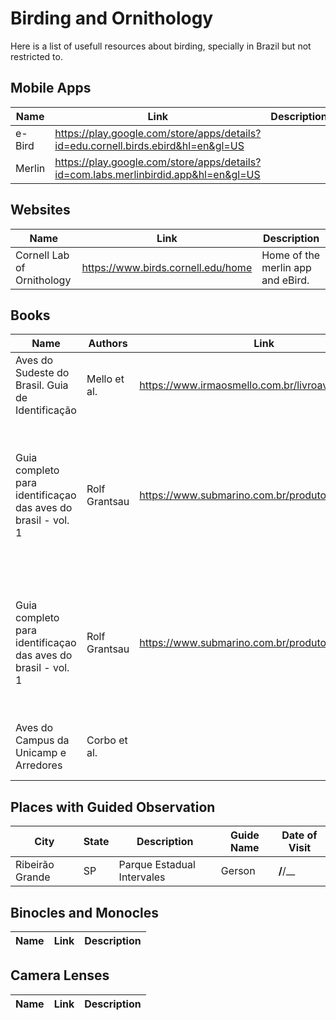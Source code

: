 # Birding and Ornithology

Here is a list of usefull resources about birding, specially in Brazil but not restricted to.


## Mobile Apps
Name     | Link | Description
------------ | ------------- | ---------------
e-Bird | https://play.google.com/store/apps/details?id=edu.cornell.birds.ebird&hl=en&gl=US |
Merlin | https://play.google.com/store/apps/details?id=com.labs.merlinbirdid.app&hl=en&gl=US |

## Websites
Name | Link | Description
--------|------------ | -------------
Cornell Lab of Ornithology | https://www.birds.cornell.edu/home | Home of the merlin app and eBird.

## Books
Name | Authors | Link | Description | Price
------- | ------------ | ------------- | ----- | -----
Aves do Sudeste do Brasil. Guia de Identificação | Mello et al. | https://www.irmaosmello.com.br/livroavesdosudeste | Guide for identification with pictures of 936 species. | R$124 + delivery
Guia completo para identificaçao das aves do brasil - vol. 1 | Rolf Grantsau | https://www.submarino.com.br/produto/19867906 | (non-passeriformes) Species families information, identification clues, with colored illustrations and popular + scientific nomenclature. | R$ 290,70
Guia completo para identificaçao das aves do brasil - vol. 1 | Rolf Grantsau | https://www.submarino.com.br/produto/30439015 | (passeriformes) Species families information, identification clues, with colored illustrations and popular + scientific nomenclature. | R$ 290,70
Aves do Campus da Unicamp e Arredores | Corbo et al. | | Describes with pictures 169 birs of Campinas Region in Brazil | R$ .....
## Places with Guided Observation
City | State | Description | Guide Name | Date of Visit
---- | ----- | ------ | ------- | -----
Ribeirão Grande | SP | Parque Estadual Intervales | Gerson | __/__/__


## Binocles and Monocles
Name | Link | Description
------- | ------------ | -------------

## Camera Lenses
Name | Link | Description
------- | ------------ | -------------

